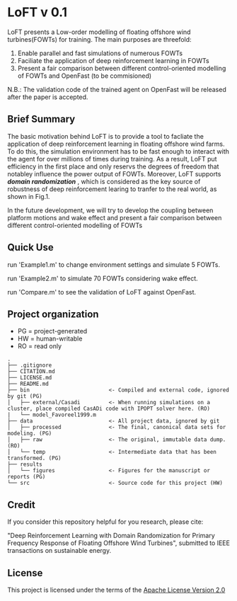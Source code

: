 # LoFT v 0.1

  LoFT presents a Low-order modelling of floating offshore wind turbines(FOWTs) for training. The main purposes are threefold:
1. Enable parallel and fast simulations of numerous FOWTs
2. Faciliate the application of deep reinforcement learning in FOWTs
3. Present a fair comparison between different control-oriented modelling of FOWTs and  OpenFast (to be commisioned)

N.B.: The validation code of the trained agent on OpenFast will be released after the paper is accepted.

## Brief Summary
  The basic motivation behind LoFT is to provide a tool to facliate the application of deep reinforcement learning in floating offshore wind farms.  To do this, the simulation environment has to be fast enough to interact with the agent for over millions of times during training. As a result, LoFT put efficiency in the first place and only reservs the degrees of freedom that notabley influence the power output of FOWTs. Moreover, LoFT supports **_domain randomization_** , which is considered as the key source of robustness of deep reinforcement learing to tranfer to the real world, as shown in Fig.1. 
  
  In the future development, we will try to develop the coupling between platform motions and wake effect and present a fair comparison between different control-oriented modelling of FOWTs

## Quick Use
run 'Example1.m' to change environment settings and simulate 5 FOWTs.

run 'Example2.m' to simulate 70 FOWTs considering wake effect.

run 'Compare.m'  to see the validation of LoFT against OpenFast.

## Project organization
- PG = project-generated
- HW = human-writable
- RO = read only
```
.
├── .gitignore
├── CITATION.md
├── LICENSE.md
├── README.md
├── bin                         <- Compiled and external code, ignored by git (PG)
│   ├── external/Casadi         <- When running simulations on a cluster, place compiled CasADi code with IPOPT solver here. (RO)
|   └── model_Favoreel1999.m    
├── data                        <- All project data, ignored by git
│   ├── processed               <- The final, canonical data sets for modeling. (PG)
│   ├── raw                     <- The original, immutable data dump. (RO)
│   └── temp                    <- Intermediate data that has been transformed. (PG)
├── results         
│   └── figures                 <- Figures for the manuscript or reports (PG)
└── src                         <- Source code for this project (HW)

```
## Credit
If you consider this repository helpful for you research, please cite: 

"Deep Reinforcement Learning with Domain Randomization for Primary Frequency Response of Floating Offshore Wind Turbines", submitted to IEEE transactions on sustainable energy.

## License
This project is licensed under the terms of the [Apache License Version 2.0](/LICENSE.md)
